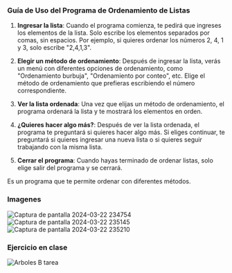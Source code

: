 ### Guía de Uso del Programa de Ordenamiento de Listas

1. **Ingresar la lista**: Cuando el programa comienza, te pedirá que ingreses los elementos de la lista. Solo escribe los elementos separados por comas, sin espacios. Por ejemplo, si quieres ordenar los números 2, 4, 1 y 3, solo escribe "2,4,1,3".

2. **Elegir un método de ordenamiento**: Después de ingresar la lista, verás un menú con diferentes opciones de ordenamiento, como "Ordenamiento burbuja", "Ordenamiento por conteo", etc. Elige el método de ordenamiento que prefieras escribiendo el número correspondiente.

3. **Ver la lista ordenada**: Una vez que elijas un método de ordenamiento, el programa ordenará la lista y te mostrará los elementos en orden.

4. **¿Quieres hacer algo más?**: Después de ver la lista ordenada, el programa te preguntará si quieres hacer algo más. Si eliges continuar, te preguntará si quieres ingresar una nueva lista o si quieres seguir trabajando con la misma lista.

5. **Cerrar el programa**: Cuando hayas terminado de ordenar listas, solo elige salir del programa y se cerrará.

Es un programa que te permite ordenar con diferentes métodos.

### Imagenes

![Captura de pantalla 2024-03-22 234754](https://github.com/DannyFlores27/MetodosOrdenamiento/assets/126033449/ff648521-f251-4999-924c-076dc276cd73)
![Captura de pantalla 2024-03-22 235145](https://github.com/DannyFlores27/MetodosOrdenamiento/assets/126033449/19f1b66d-510d-4314-8ee9-92c34e1ac3ac)
![Captura de pantalla 2024-03-22 235210](https://github.com/DannyFlores27/MetodosOrdenamiento/assets/126033449/ce59c436-7bc1-44e4-a251-2d939bb2779f)

### Ejercicio en clase

![Arboles B tarea](https://github.com/DannyFlores27/MetodosOrdenamiento/assets/126033449/2b6ec0ac-5939-47f7-87d8-fcc9e90cbd17)


